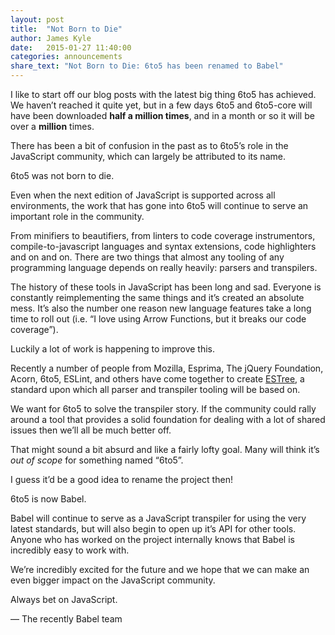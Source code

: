 ```yaml
---
layout: post
title:  "Not Born to Die"
author: James Kyle
date:   2015-01-27 11:40:00
categories: announcements
share_text: "Not Born to Die: 6to5 has been renamed to Babel"
---
```


I like to start off our blog posts with the latest big thing 6to5 has achieved. We haven’t reached it quite yet, but in a few days 6to5 and 6to5-core will have been downloaded **half a million times**, and in a month or so it will be over a **million** times.

There has been a bit of confusion in the past as to 6to5’s role in the JavaScript community, which can largely be attributed to its name.

6to5 was not born to die.

Even when the next edition of JavaScript is supported across all environments, the work that has gone into 6to5 will continue to serve an important role in the community.

From minifiers to beautifiers, from linters to code coverage instrumentors, compile-to-javascript languages and syntax extensions, code highlighters and on and on. There are two things that almost any tooling of any programming language depends on really heavily: parsers and transpilers.

The history of these tools in JavaScript has been long and sad. Everyone is constantly reimplementing the same things and it’s created an absolute mess. It’s also the number one reason new language features take a long time to roll out (i.e. “I love using Arrow Functions, but it breaks our code coverage”).

Luckily a lot of work is happening to improve this.

Recently a number of people from Mozilla, Esprima, The jQuery Foundation, Acorn, 6to5, ESLint, and others have come together to create [ESTree](https://github.com/estree/estree), a standard upon which all parser and transpiler tooling will be based on.

We want for 6to5 to solve the transpiler story. If the community could rally around a tool that provides a solid foundation for dealing with a lot of shared issues then we’ll all be much better off.

That might sound a bit absurd and like a fairly lofty goal. Many will think it’s _out of scope_ for something named “6to5”.

I guess it’d be a good idea to rename the project then!

6to5 is now Babel.

Babel will continue to serve as a JavaScript transpiler for using the very latest standards, but will also begin to open up it’s API for other tools. Anyone who has worked on the project internally knows that Babel is incredibly easy to work with.

We’re incredibly excited for the future and we hope that we can make an even bigger impact on the JavaScript community.

Always bet on JavaScript.

<p class="text-right">— The recently Babel team</p>
